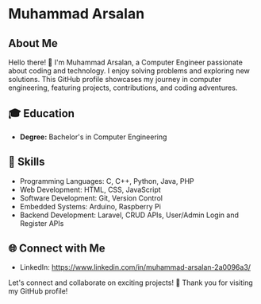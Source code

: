 # Muhammad Arsalan

## About Me

Hello there! 👋 I'm Muhammad Arsalan, a Computer Engineer passionate about coding and technology. I enjoy solving problems and exploring new solutions. This GitHub profile showcases my journey in computer engineering, featuring projects, contributions, and coding adventures.

## 🎓 Education

- **Degree:** Bachelor's in Computer Engineering

## 🔧 Skills

- Programming Languages: C, C++, Python, Java, PHP
- Web Development: HTML, CSS, JavaScript
- Software Development: Git, Version Control
- Embedded Systems: Arduino, Raspberry Pi
- Backend Development: Laravel, CRUD APIs, User/Admin Login and Register APIs

## 🌐 Connect with Me

- LinkedIn: https://www.linkedin.com/in/muhammad-arsalan-2a0096a3/

Let's connect and collaborate on exciting projects! 🚀 Thank you for visiting my GitHub profile!

